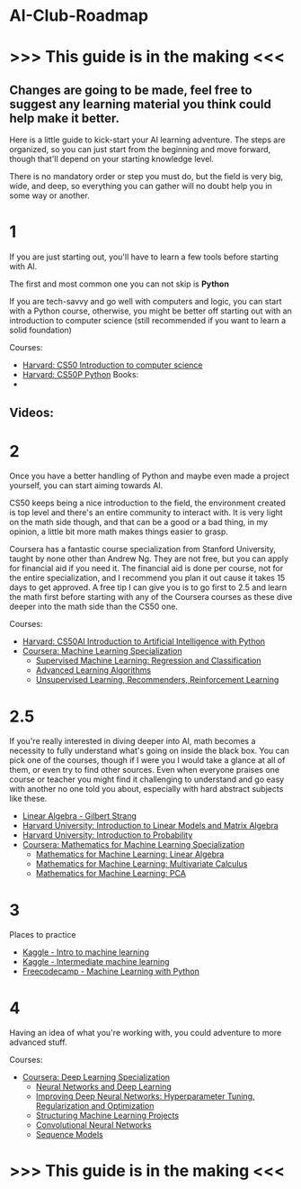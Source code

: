 # AI-Club-Roadmap

# >>> This guide is in the making <<<
## Changes are going to be made, feel free to suggest any learning material you think could help make it better.


Here is a little guide to kick-start your AI learning adventure. The steps are organized, so you can just start from the beginning and move forward, though that'll depend on your starting knowledge level.

There is no mandatory order or step you must do, but the field is very big, wide, and deep, so everything you can gather will no doubt help you in some way or another.

# 1 
If you are just starting out, you'll have to learn a few tools before starting with AI.

The first and most common one you can not skip is **Python**

If you are tech-savvy and go well with computers and logic, you can start with a Python course, otherwise, you might be better off starting out with an introduction to computer science (still recommended if you want to learn a solid foundation)

Courses:
- [Harvard: CS50 Introduction to computer science](https://www.edx.org/learn/computer-science/harvard-university-cs50-s-introduction-to-computer-science)
- [Harvard: CS50P Python](https://www.edx.org/learn/computer-science/harvard-university-cs50-s-introduction-to-computer-science)
Books:
- 
Videos:
- 

# 2
Once you have a better handling of Python and maybe even made a project yourself, you can start aiming towards AI.

CS50 keeps being a nice introduction to the field, the environment created is top level and there's an entire community to interact with. It is very light on the math side though, and that can be a good or a bad thing, in my opinion, a little bit more math makes things easier to grasp.

Coursera has a fantastic course specialization from Stanford University, taught by none other than Andrew Ng. They are not free, but you can apply for financial aid if you need it.
The financial aid is done per course, not for the entire specialization, and I recommend you plan it out cause it takes 15 days to get approved.
A free tip I can give you is to go first to 2.5 and learn the math first before starting with any of the Coursera courses as these dive deeper into the math side than the CS50 one.

Courses:
- [Harvard: CS50AI Introduction to Artificial Intelligence with Python](https://www.edx.org/learn/artificial-intelligence/harvard-university-cs50-s-introduction-to-artificial-intelligence-with-python)
- [Coursera: Machine Learning Specialization](https://www.coursera.org/specializations/machine-learning-introduction)
	- [Supervised Machine Learning: Regression and Classification](https://www.coursera.org/learn/machine-learning?specialization=machine-learning-introduction)
	- [Advanced Learning Algorithms](https://www.coursera.org/learn/advanced-learning-algorithms?specialization=machine-learning-introduction)
	- [Unsupervised Learning, Recommenders, Reinforcement Learning](https://www.coursera.org/learn/unsupervised-learning-recommenders-reinforcement-learning?specialization=machine-learning-introduction)

# 2.5
If you're really interested in diving deeper into AI, math becomes a necessity to fully understand what's going on inside the black box.
You can pick one of the courses, though if I were you I would take a glance at all of them, or even try to find other sources.
Even when everyone praises one course or teacher you might find it challenging to understand and go easy with another no one told you about, especially with hard abstract subjects like these.

- [Linear Algebra - Gilbert Strang](https://ocw.mit.edu/courses/18-06-linear-algebra-spring-2010/)
- [Harvard University: Introduction to Linear Models and Matrix Algebra](https://www.edx.org/learn/linear-algebra/harvard-university-introduction-to-linear-models-and-matrix-algebra)
- [Harvard University: Introduction to Probability](https://www.edx.org/learn/probability/harvard-university-introduction-to-probability)
- [Coursera: Mathematics for Machine Learning Specialization](https://www.coursera.org/specializations/mathematics-machine-learning#outcomes)
	- [Mathematics for Machine Learning: Linear Algebra](https://www.coursera.org/learn/linear-algebra-machine-learning?specialization=mathematics-machine-learning)
	- [Mathematics for Machine Learning: Multivariate Calculus](https://www.coursera.org/learn/multivariate-calculus-machine-learning?specialization=mathematics-machine-learning)
	- [Mathematics for Machine Learning: PCA](https://www.coursera.org/learn/pca-machine-learning?specialization=mathematics-machine-learning)

# 3
Places to practice
- [Kaggle - Intro to machine learning](https://www.kaggle.com/learn/intro-to-machine-learning)
- [Kaggle - Intermediate machine learning](https://www.kaggle.com/learn/intermediate-machine-learning)
- [Freecodecamp - Machine Learning with Python](https://www.freecodecamp.org/learn/machine-learning-with-python/)

# 4
Having an idea of what you're working with, you could adventure to more advanced stuff.

Courses:
- [Coursera: Deep Learning Specialization](https://www.coursera.org/specializations/deep-learning?)
	- [Neural Networks and Deep Learning](https://www.coursera.org/learn/neural-networks-deep-learning?specialization=deep-learning)
	- [Improving Deep Neural Networks: Hyperparameter Tuning, Regularization and Optimization](https://www.coursera.org/learn/deep-neural-network?specialization=deep-learning)
	- [Structuring Machine Learning Projects](https://www.coursera.org/learn/machine-learning-projects?specialization=deep-learning)
	- [Convolutional Neural Networks](https://www.coursera.org/learn/convolutional-neural-networks?specialization=deep-learning)
	- [Sequence Models](https://www.coursera.org/learn/nlp-sequence-models?specialization=deep-learning)


# >>> This guide is in the making <<<
